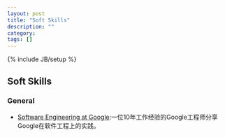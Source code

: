 ```yaml
---
layout: post
title: "Soft Skills"
description: ""
category: 
tags: []
---
```

{% include JB/setup %}

## Soft Skills 

### General

+ [Software Engineering at Google][1]:一位10年工作经验的Google工程师分享Google在软件工程上的实践。

[1]: https://arxiv.org/abs/1702.01715
